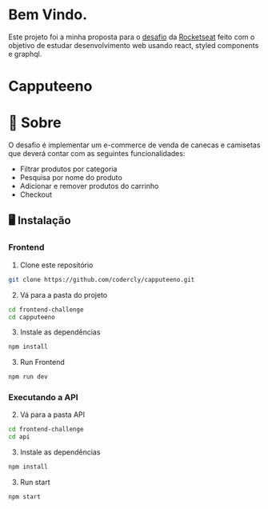 # Bem Vindo.

Este projeto foi a minha proposta para o  [desafio](https://github.com/Rocketseat/frontend-challenge) da [Rocketseat](https://www.rocketseat.com.br/ignite?utm_source=influencer&utm_medium=publipost&utm_campaign=lead&utm_term=ignite&utm_content=lead-ignite-publipost-organic-cupom_KIPPERDEV-none-none-none-none-redes_kipperdev&referral=kipperdev&coupon=KIPPERDEV@IGNITE) feito com o objetivo de estudar desenvolvimento web usando react, styled components e graphql.
# Capputeeno

# 🧠 Sobre
O desafio é implementar um e-commerce de venda de canecas e camisetas que deverá contar com as seguintes funcionalidades:

- Filtrar produtos por categoria
- Pesquisa por nome do produto
- Adicionar e remover produtos do carrinho
-  Checkout

## 🖥️ Instalação

### Frontend

1. Clone este repositório
```bash
git clone https://github.com/codercly/capputeeno.git
```

2. Vá para a pasta do projeto
```bash
cd frontend-challenge
cd capputeeno
```

3. Instale as dependências 
```bash
npm install
```

3. Run Frontend
```bash
npm run dev
```

### Executando a API


2. Vá para a pasta API

```bash
cd frontend-challenge
cd api
```

3. Instale as dependências
```bash
npm install
```

3. Run start
```bash
npm start
```





